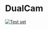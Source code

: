 # DualCam

[![Test set](https://img.youtube.com/vi/-MDhaj5U6ag/0.jpg)](https://www.youtube.com/watch?v=-MDhaj5U6ag)
<!-- https://youtu.be/-MDhaj5U6ag -->